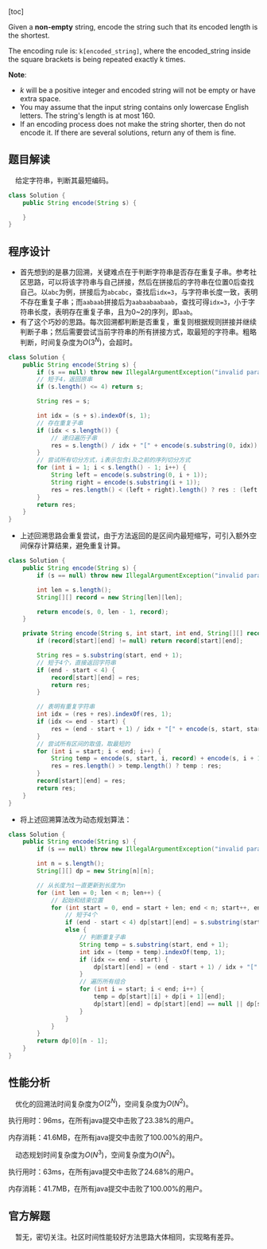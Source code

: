 [toc]

Given a **non-empty** string, encode the string such that its encoded length is the shortest.

The encoding rule is: `k[encoded_string]`, where the encoded_string inside the square brackets is being repeated exactly k times.



**Note**:

* $k$ will be a positive integer and encoded string will not be empty or have extra space.
* You may assume that the input string contains only lowercase English letters. The string's length is at most $160$.
* If an encoding process does not make the string shorter, then do not encode it. If there are several solutions, return any of them is fine.



## 题目解读

&emsp;给定字符串，判断其最短编码。

```java
class Solution {
    public String encode(String s) {

    }
}
```

## 程序设计

* 首先想到的是暴力回溯，关键难点在于判断字符串是否存在重复子串。参考社区思路，可以将该字符串与自己拼接，然后在拼接后的字符串在位置0后查找自己。以`abc`为例，拼接后为`abcabc`，查找后`idx=3`，与字符串长度一致，表明不存在重复子串；而`aabaab`拼接后为`aabaabaabaab`，查找可得`idx=3`，小于字符串长度，表明存在重复子串，且为0~2的序列，即`aab`。
* 有了这个巧妙的思路。每次回溯都判断是否重复，重复则根据规则拼接并继续判断子串；然后需要尝试当前字符串的所有拼接方式，取最短的字符串。粗略判断，时间复杂度为$O(3^N)$，会超时。

```java
class Solution {
    public String encode(String s) {
        if (s == null) throw new IllegalArgumentException("invalid param");
        // 短于4，返回原串
        if (s.length() <= 4) return s;

        String res = s;

        int idx = (s + s).indexOf(s, 1);
        // 存在重复子串
        if (idx < s.length()) {
            // 递归遍历子串
            res = s.length() / idx + "[" + encode(s.substring(0, idx)) + "]";
        }
        // 尝试所有切分方式，i表示包含i及之前的序列切分方式
        for (int i = 1; i < s.length() - 1; i++) {
            String left = encode(s.substring(0, i + 1));
            String right = encode(s.substring(i + 1));
            res = res.length() < (left + right).length() ? res : (left + right);
        }
        return res;
    }
}
```

* 上述回溯思路会重复尝试，由于方法返回的是区间内最短缩写，可引入额外空间保存计算结果，避免重复计算。

```java
class Solution {
    public String encode(String s) {
        if (s == null) throw new IllegalArgumentException("invalid param");

        int len = s.length();
        String[][] record = new String[len][len];

        return encode(s, 0, len - 1, record);
    }

    private String encode(String s, int start, int end, String[][] record) {
        if (record[start][end] != null) return record[start][end];

        String res = s.substring(start, end + 1);
        // 短于4个，直接返回字符串
        if (end - start < 4) {
            record[start][end] = res;
            return res;
        }

        // 表明有重复字符串
        int idx = (res + res).indexOf(res, 1);
        if (idx <= end - start) {
            res = (end - start + 1) / idx + "[" + encode(s, start, start + idx - 1, record) + "]";
        }
        // 尝试所有区间的取值，取最短的
        for (int i = start; i < end; i++) {
            String temp = encode(s, start, i, record) + encode(s, i + 1, end, record);
            res = res.length() > temp.length() ? temp : res;
        }
        record[start][end] = res;
        return res;
    }
}
```

* 将上述回溯算法改为动态规划算法：

```java
class Solution {
    public String encode(String s) {
        if (s == null) throw new IllegalArgumentException("invalid param");

        int n = s.length();
        String[][] dp = new String[n][n];

        // 从长度为1一直更新到长度为n
        for (int len = 0; len < n; len++) {
            // 起始和结束位置
            for (int start = 0, end = start + len; end < n; start++, end++) {
                // 短于4个
                if (end - start < 4) dp[start][end] = s.substring(start, end + 1);
                else {
                    // 判断重复子串
                    String temp = s.substring(start, end + 1);
                    int idx = (temp + temp).indexOf(temp, 1);
                    if (idx <= end - start) {
                        dp[start][end] = (end - start + 1) / idx + "[" + dp[start][start + idx - 1] + "]";
                    }
                    // 遍历所有组合
                    for (int i = start; i < end; i++) {
                        temp = dp[start][i] + dp[i + 1][end];
                        dp[start][end] = dp[start][end] == null || dp[start][end].length() > temp.length() ? temp : dp[start][end];
                    }
                }
            }
        }
        return dp[0][n - 1];
    }
}
```

## 性能分析

&emsp;优化的回溯法时间复杂度为$O(2^N)$，空间复杂度为$O(N^2)$。

执行用时：96ms，在所有java提交中击败了23.38%的用户。

内存消耗：41.6MB，在所有java提交中击败了100.00%的用户。

&emsp;动态规划时间复杂度为$O(N^3)$，空间复杂度为$O(N^2)$。

执行用时：63ms，在所有java提交中击败了24.68%的用户。

内存消耗：41.7MB，在所有java提交中击败了100.00%的用户。

## 官方解题

&emsp;暂无，密切关注。社区时间性能较好方法思路大体相同，实现略有差异。